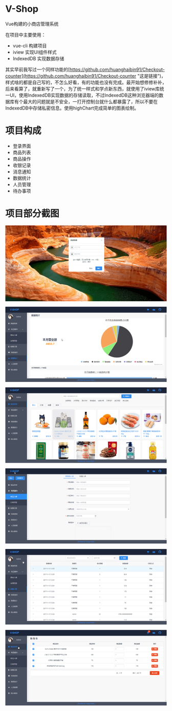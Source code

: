 # V-Shop  #
Vue构建的小商店管理系统

在项目中主要使用：

- vue-cli 构建项目
- iview 实现UI组件样式
- IndexedDB 实现数据存储

其实早前我写过一个同样功能的[https://github.com/huanghaibin91/Checkout-counter](https://github.com/huanghaibin91/Checkout-counter "这是链接")，样式啥的都是自己写的，不怎么好看，有的功能也没有完成。最开始想修修补补，后来看算了，就重新写了一个，为了统一样式和学点新东西，就使用了iview库统一UI，使用IndexedDB实现数据的存储读取，不过IndexedDB这种浏览器端的数据库有个最大的问题就是不安全，一打开控制台就什么都暴露了，所以不要在IndexedDB中存储私密信息。使用highChart完成简单的图表绘制。

# 项目构成 #

- 登录界面
- 商品列表
- 商品操作
- 收银记录
- 消息通知
- 数据统计
- 人员管理
- 待办事项

# 项目部分截图 #

![](./images/login.png)

![](./images/data.png)

![](./images/goodslist.png)

![](./images/goodsstorage.png)

![](./images/cash.png)

![](./images/shoppingcart.png)